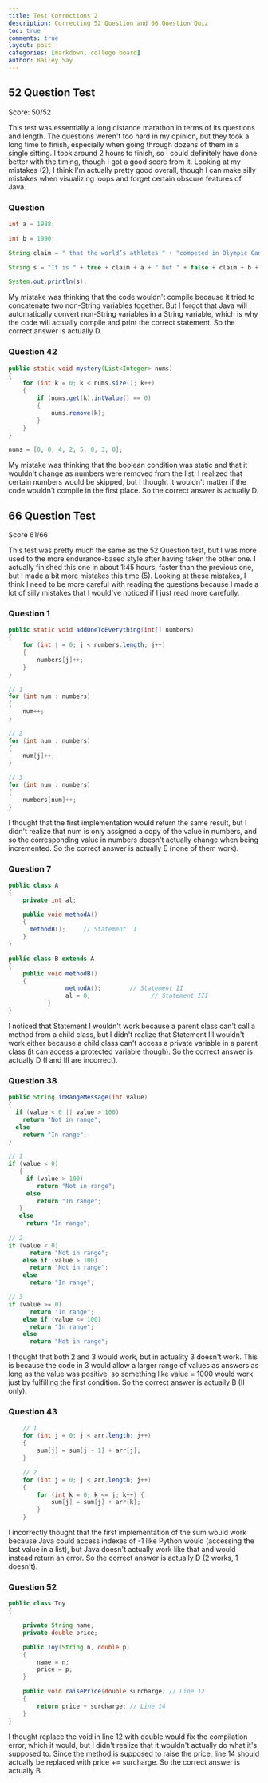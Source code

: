 ```yaml
---
title: Test Corrections 2
description: Correcting 52 Question and 66 Question Quiz
toc: true
comments: true
layout: post
categories: [markdown, college board]
author: Bailey Say
---
```


## 52 Question Test

Score: 50/52

This test was essentially a long distance marathon in terms of its questions and length. The questions weren't too hard in my opinion,
but they took a long time to finish, especially when going through dozens of them in a single sitting. I took around 2 hours to finish,
so I could definitely have done better with the timing, though I got a good score from it. Looking at my mistakes (2), I think I'm actually 
pretty good overall, though I can make silly mistakes when visualizing loops and forget certain obscure features of Java.

### Question

```java
int a = 1988;

int b = 1990;

String claim = " that the world’s athletes " + "competed in Olympic Games in ";

String s = "It is " + true + claim + a + " but " + false + claim + b + ".";

System.out.println(s);
```

My mistake was thinking that the code wouldn't compile because it tried to concatenate two non-String variables together. But I forgot 
that Java will automatically convert non-String variables in a String variable, which is why the code will actually compile and print 
the correct statement. So the correct answer is actually D.

### Question 42

```java
public static void mystery(List<Integer> nums)
{
    for (int k = 0; k < nums.size(); k++)
    {
        if (nums.get(k).intValue() == 0)
        {
            nums.remove(k);
        }
    }
}

nums = [0, 0, 4, 2, 5, 0, 3, 0];
```

My mistake was thinking that the boolean condition was static and that it wouldn't change as numbers were removed from the list. I realized
that certain numbers would be skipped, but I thought it wouldn't matter if the code wouldn't compile in the first place. So the correct answer
is actually D.

## 66 Question Test

Score 61/66

This test was pretty much the same as the 52 Question test, but I was more used to the more endurance-based style after having taken the other 
one. I actually finished this one in about 1:45 hours, faster than the previous one, but I made a bit more mistakes this time (5). Looking at 
these mistakes, I think I need to be more careful with reading the questions because I made a lot of silly mistakes that I would've noticed if 
I just read more carefully.

### Question 1

```java
public static void addOneToEverything(int[] numbers)
{
    for (int j = 0; j < numbers.length; j++)
    {
        numbers[j]++;
    }
}

// 1
for (int num : numbers)
{
    num++;
}

// 2
for (int num : numbers)
{
    num[j]++;
}

// 3
for (int num : numbers)
{
    numbers[num]++;
}
```

I thought that the first implementation would return the same result, but I didn't realize that num is only assigned a copy of the value in numbers, 
and so the corresponding value in numbers doesn't actually change when being incremented. So the correct answer is actually E (none of them work).

### Question 7

```java
public class A
{
    private int al;

    public void methodA()
    {
      methodB();     // Statement  I 
    }
}

public class B extends A
{
    public void methodB()
    {
                methodA();        // Statement II
                al = 0;                 // Statement III
           }
}
```

I noticed that Statement I wouldn't work because a parent class can't call a method from a child class, but I didn't realize that Statement III 
wouldn't work either because a child class can't access a private variable in a parent class (it can access a protected variable though). So the correct answer is actually D (I and III are incorrect).

### Question 38

```java
public String inRangeMessage(int value)
{
  if (value < 0 || value > 100)
    return "Not in range";
  else
    return "In range";
}

// 1
if (value < 0)
   {
     if (value > 100)
        return "Not in range";
     else
        return "In range";
   }
   else
     return "In range";
 
// 2
if (value < 0)
      return "Not in range";
    else if (value > 100)
      return "Not in range";
    else
      return "In range";

// 3
if (value >= 0)
      return "In range";
    else if (value <= 100)
      return "In range";
    else
      return "Not in range";
```

I thought that both 2 and 3 would work, but in actuality 3 doesn't work. This is because the code in 3 would allow a larger range of values as 
answers as long as the value was positive, so something like value = 1000 would work just by fulfilling the first condition. So the correct answer 
is actually B (II only).

### Question 43

```java
    // 1
    for (int j = 0; j < arr.length; j++)
    {
        sum[j] = sum[j - 1] + arr[j];
    }

    // 2
    for (int j = 0; j < arr.length; j++)
    {
        for (int k = 0; k <= j; k++) {
            sum[j] = sum[j] + arr[k];
        }
    }
```

I incorrectly thought that the first implementation of the sum would work because Java could access indexes of -1 like Python would (accessing the last value in a list), but Java doesn't actually work like that and would instead return an error. So the correct answer is actually D (2 works, 1 doesn't).

### Question 52

```java
public class Toy
{

    private String name;
    private double price;

    public Toy(String n, double p)
    {
        name = n;
        price = p;
    }

    public void raisePrice(double surcharge) // Line 12
    {
        return price + surcharge; // Line 14
    }
}
```

I thought replace the void in line 12 with double would fix the compilation error, which it would, but I didn't realize that it wouldn't actually do what it's supposed to. Since the method is supposed to raise the price, line 14 should actually be replaced with price += surcharge. So the correct answer is actually B.
